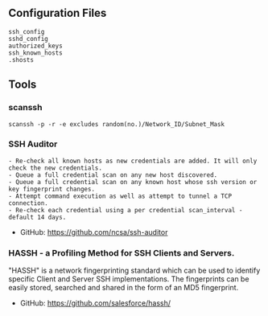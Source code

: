 ## Configuration Files
```
ssh_config
sshd_config
authorized_keys
ssh_known_hosts
.shosts
```

## Tools

### scanssh
```
scanssh -p -r -e excludes random(no.)/Network_ID/Subnet_Mask
```

### SSH Auditor
```
- Re-check all known hosts as new credentials are added. It will only check the new credentials.
- Queue a full credential scan on any new host discovered.
- Queue a full credential scan on any known host whose ssh version or key fingerprint changes.
- Attempt command execution as well as attempt to tunnel a TCP connection.
- Re-check each credential using a per credential scan_interval - default 14 days.
```
- GitHub: https://github.com/ncsa/ssh-auditor

### HASSH - a Profiling Method for SSH Clients and Servers.

"HASSH" is a network fingerprinting standard which can be used to identify specific Client and Server SSH implementations. The fingerprints can be easily stored, searched and shared in the form of an MD5 fingerprint.

- GitHub: https://github.com/salesforce/hassh/
